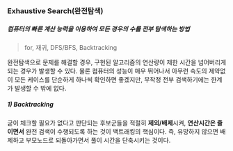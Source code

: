 ### Exhaustive Search(완전탐색)
##### 컴퓨터의 빠른 계산 능력을 이용하여 모든 경우의 수를 전부 탐색하는 방법
>for, 재귀, DFS/BFS, Backtracking

완전탐색으로 문제를 해결할 경우, 구현된 알고리즘의 연산량이 제한 시간을 넘어버리게 되는 경우가 발생할 수 있다. 물론 컴퓨터의 성능이 매우 뛰어나서 아무런 속도의 제약없이 모든 케이스를 단순하게 하나씩 확인하면 좋겠지만, 무작정 전부 검색하기에는 한계가 발생할 수 밖에 없다. 

##### 1) Backtracking
굳이 체크할 필요가 없다고 판단되는 후보군들을 적절히 <strong>제외/배제</strong>시켜, <strong>연산시간은 줄이면서</strong> 완전 검색이 수행되도록 하는 것이 백트래킹의 핵심이다. 즉, 유망하지 않으면 배제하고 부모노드로 되돌아가면서 풀이 시간을 단축시키는 것이다.
